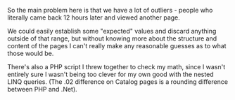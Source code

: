 So the main problem here is that we have a lot of outliers - people who literally came back 12 hours later and viewed another page.

We could easily establish some "expected" values and discard anything outside of that range, but without knowing more about the structure and content of the pages I can't really make any reasonable guesses as to what those would be.

There's also a PHP script I threw together to check my math, since I wasn't entirely sure I wasn't being too clever for my own good with the nested LINQ queries. (The .02 difference on Catalog pages is a rounding difference between PHP and .Net).
